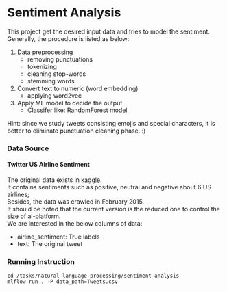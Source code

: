 # Sentiment Analysis
This project get the desired input data and tries to model the sentiment. \
Generally, the procedure is listed as below: 

1. Data preprocessing
   - removing punctuations
   - tokenizing
   - cleaning stop-words
   - stemming words
2. Convert text to numeric (word embedding)
    - applying word2vec 
3. Apply ML model to decide the output
    - Classifer like: RandomForest model
  
Hint: since we study tweets consisting emojis and special characters,
it is better to eliminate punctuation cleaning phase. :)

### Data Source
#### Twitter US Airline Sentiment

The original data exists in [kaggle](https://www.kaggle.com/crowdflower/twitter-airline-sentiment). \
It contains sentiments such as positive, neutral and negative about 6 US airlines; \
Besides, the data was crawled in February 2015. \
It should be noted that the current version is the reduced one to control the size of ai-platform. \
We are interested in the below columns of data:
- airline_sentiment: True labels
- text: The original tweet
   
### Running Instruction 
```commandline
cd /tasks/natural-language-processing/sentiment-analysis
mlflow run . -P data_path=Tweets.csv
``` 